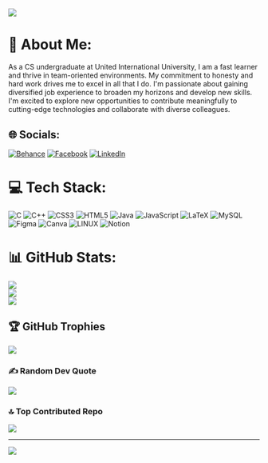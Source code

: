 
<h1 align="left">
    <img src="https://readme-typing-svg.demolab.com?font=Anton&weight=800&size=23&pause=1000&color=00F73B&width=435&lines=Hey+!+I'm+Arnob+;Hey+!+I'm+a+Backend+Developer;Hey+!+I'm+a+UI%2FUX+Designer;" />
</h1>

# 💫 About Me:
As a CS undergraduate at United International University, I am a fast learner and thrive in team-oriented environments. My commitment to honesty and hard work drives me to excel in all that I do. I'm passionate about gaining diversified job experience to broaden my horizons and develop new skills. I'm excited to explore new opportunities to contribute meaningfully to cutting-edge technologies and collaborate with diverse colleagues.


## 🌐 Socials:
[![Behance](https://img.shields.io/badge/Behance-1769ff?logo=behance&logoColor=white)](https://behance.net/https://www.behance.net/Kamrulislamarnob) [![Facebook](https://img.shields.io/badge/Facebook-%231877F2.svg?logo=Facebook&logoColor=white)](https://facebook.com/https://www.facebook.com/Kamrulislamarnob/) [![LinkedIn](https://img.shields.io/badge/LinkedIn-%230077B5.svg?logo=linkedin&logoColor=white)](https://www.linkedin.com/in/kamrulislamarnob/) 

# 💻 Tech Stack:
![C](https://img.shields.io/badge/c-%2300599C.svg?style=for-the-badge&logo=c&logoColor=white) ![C++](https://img.shields.io/badge/c++-%2300599C.svg?style=for-the-badge&logo=c%2B%2B&logoColor=white) ![CSS3](https://img.shields.io/badge/css3-%231572B6.svg?style=for-the-badge&logo=css3&logoColor=white) ![HTML5](https://img.shields.io/badge/html5-%23E34F26.svg?style=for-the-badge&logo=html5&logoColor=white) ![Java](https://img.shields.io/badge/java-%23ED8B00.svg?style=for-the-badge&logo=java&logoColor=white) ![JavaScript](https://img.shields.io/badge/javascript-%23323330.svg?style=for-the-badge&logo=javascript&logoColor=%23F7DF1E) ![LaTeX](https://img.shields.io/badge/latex-%23008080.svg?style=for-the-badge&logo=latex&logoColor=white) ![MySQL](https://img.shields.io/badge/mysql-%2300f.svg?style=for-the-badge&logo=mysql&logoColor=white) 	![Figma](https://img.shields.io/badge/figma-%23F24E1E.svg?style=for-the-badge&logo=figma&logoColor=white) ![Canva](https://img.shields.io/badge/Canva-%2300C4CC.svg?style=for-the-badge&logo=Canva&logoColor=white) ![LINUX](https://img.shields.io/badge/Linux-FCC624?style=for-the-badge&logo=linux&logoColor=black) ![Notion](https://img.shields.io/badge/Notion-%23000000.svg?style=for-the-badge&logo=notion&logoColor=white)
# 📊 GitHub Stats:
![](https://github-readme-stats.vercel.app/api?username=KamrulIslamArnob&theme=radical&hide_border=true&include_all_commits=false&count_private=false)<br/>
![](https://github-readme-streak-stats.herokuapp.com/?user=KamrulIslamArnob&theme=radical&hide_border=true)<br/>
![](https://github-readme-stats.vercel.app/api/top-langs/?username=KamrulIslamArnob&theme=radical&hide_border=true&include_all_commits=false&count_private=false&layout=compact)

## 🏆 GitHub Trophies
![](https://github-profile-trophy.vercel.app/?username=KamrulIslamArnob&theme=dracula&no-frame=true&no-bg=true&margin-w=4)

### ✍️ Random Dev Quote
![](https://quotes-github-readme.vercel.app/api?type=horizontal&theme=radical)

### 🔝 Top Contributed Repo
![](https://github-contributor-stats.vercel.app/api?username=KamrulIslamArnob&limit=5&theme=radical&combine_all_yearly_contributions=true)

---
[![](https://visitcount.itsvg.in/api?id=KamrulIslamArnob&icon=7&color=4)](https://visitcount.itsvg.in)
